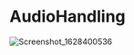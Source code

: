 # AudioHandling
![Screenshot_1628400536](https://user-images.githubusercontent.com/74593517/128633025-1445cea4-83e9-443c-8689-118bb70973c6.png)
